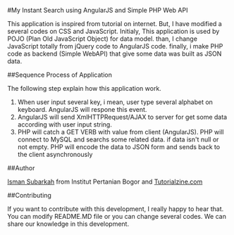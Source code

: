 #My Instant Search using AngularJS and Simple PHP Web API


This application is inspired from tutorial on internet. But, I have modified a several codes on CSS and JavaScript. Initialy, This application is used by POJO (Plan Old JavaScript Object) for data model. than, I change JavaScript totally from jQuery code to AngularJS code. finally, i make PHP code as backend (Simple WebAPI) that give some data was built as JSON data.     

##Sequence Process of Application 

The following step explain how this application work.

1. When user input several key, i mean, user type several alphabet on keyboard. AngularJS will respone this event.
2. AngularJS will send XmlHTTPRequest/AJAX to server for get some data according with user input string.
3. PHP will catch a GET VERB with value from client (AngularJS). PHP will connect to MySQL and searchs some related data. if data isn't null or not empty. PHP will encode the data to JSON form and sends back to the client asynchronously 

##Author 

[Isman Subarkah](https://www.facebook.com/ismansubarkah) from Institut Pertanian Bogor and [Tutorialzine.com](http://www.tutorialzine.com)

##Contributing

If you want to contribute with this development, I really happy to hear that. You can modify README.MD file or you can change several codes. We can share our knowledge in this development.  


